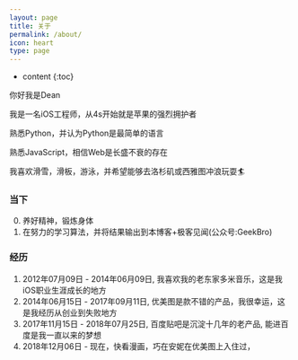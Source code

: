 ```yaml
---
layout: page
title: 关于
permalink: /about/
icon: heart
type: page
---
```


* content
{:toc}

你好我是Dean

我是一名iOS工程师，从4s开始就是苹果的强烈拥护者

熟悉Python，并认为Python是最简单的语言

熟悉JavaScript，相信Web是长盛不衰的存在

我喜欢滑雪，滑板，游泳，并希望能够去洛杉矶或西雅图冲浪玩耍🏄

### 当下

0. 养好精神，锻炼身体
1. 在努力的学习算法，并将结果输出到本博客+极客见闻(公众号:GeekBro)

### 经历

1. 2012年07月09日 - 2014年06月09日, 我喜欢我的老东家多米音乐，这是我iOS职业生涯成长的地方
2. 2014年06月15日 - 2017年09月11日, 优美图是款不错的产品，我很幸运，这是我经历从创业到失败地方
3. 2017年11月15日 - 2018年07月25日, 百度贴吧是沉淀十几年的老产品, 能进百度是我一直以来的梦想
4. 2018年12月06日 - 现在，快看漫画，巧在安妮在优美图上入住过，

